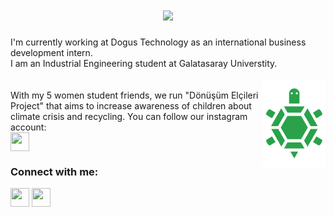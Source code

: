 <h1 align="center">
  <a href="https://git.io/typing-svg">
    <img src="https://readme-typing-svg.herokuapp.com/?lines=Hello!;I+am+Aylin&center=true&size=25">
  </a>
</h1>


 I'm currently working at Dogus Technology as an international business development intern. <br>
 I am an Industrial Engineering student at Galatasaray Universtity.<br><br>
 <img align="right" src="https://github.com/aylinsglam/aylinsglam/blob/main/l2.png"  width="100" />
 <br>With my 5 women student friends, we run "Dönüşüm Elçileri Project" that aims to increase awareness of children about climate crisis and recycling. You can follow our instagram account:  
<a href="https://medium.com/@aylinsaglam" target="blank"><img align="center" src="https://raw.githubusercontent.com/rahuldkjain/github-profile-readme-generator/master/src/images/icons/Social/instagram.svg" height="30" width="30" /></a>
 <br>

<p align="center">
<h3 align="left">Connect with me:</h3>
<p align="left">
<a href="https://www.linkedin.com/in/aylin-sa%C4%9Flam/" target="blank"><img align="center" src="https://raw.githubusercontent.com/rahuldkjain/github-profile-readme-generator/master/src/images/icons/Social/linked-in-alt.svg" height="30" width="30" /></a>
<a href="https://medium.com/@aylinsaglam" target="blank"><img align="center" src="https://raw.githubusercontent.com/rahuldkjain/github-profile-readme-generator/master/src/images/icons/Social/medium.svg" height="30" width="30" /></a>

</p>
